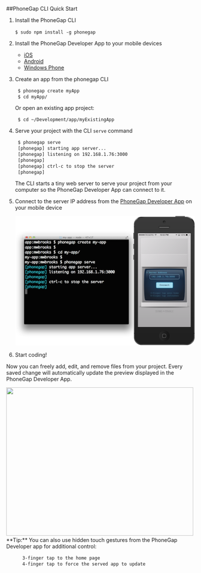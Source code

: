 ##PhoneGap CLI Quick Start

1. Install the PhoneGap CLI

	`$ sudo npm install -g phonegap`
	
2. Install the PhoneGap Developer App to your mobile devices

	- [iOS](https://itunes.apple.com/app/id843536693)
	- [Android](https://play.google.com/store/apps/details?id=com.adobe.phonegap.app)
	- [Windows Phone](http://www.windowsphone.com/s?appid=5c6a2d1e-4fad-4bf8-aaf7-71380cc84fe3)

3. Create an app from the phonegap CLI

		$ phonegap create myApp
		$ cd myApp/
	
	Or open an existing app project:

		$ cd ~/Development/app/myExistingApp
		
4. Serve your project with the CLI `serve` command

		$ phonegap serve
		[phonegap] starting app server...
		[phonegap] listening on 192.168.1.76:3000
		[phonegap]
		[phonegap] ctrl-c to stop the server
		[phonegap]

	
	The CLI starts a tiny web server to serve your project from your computer so the PhoneGap Developer App can connect to it. 

5. Connect to the server IP address from the [PhoneGap Developer App](http://app.phonegap.com) on your mobile device 

	![](images/phonegap-developer-app-pairing.png)

6. Start coding!

Now you can freely add, edit, and remove files from your project. Every saved change will automatically update the preview displayed in the PhoneGap Developer App.

<img src="images/phonegap-app-developer-workflow-v2.gif" width="500" height="397"/>
	 
<div class="tip">**Tip:** You can also use hidden touch gestures from the PhoneGap Developer app for additional control:</div>

          3-finger tap to the home page
          4-finger tap to force the served app to update
